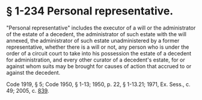 # § 1-234 Personal representative.

<p>"Personal representative" includes the executor of a will or the administrator of the estate of a decedent, the administrator of such estate with the will annexed, the administrator of such estate unadministered by a former representative, whether there is a will or not, any person who is under the order of a circuit court to take into his possession the estate of a decedent for administration, and every other curator of a decedent's estate, for or against whom suits may be brought for causes of action that accrued to or against the decedent.</p><p>Code 1919, § 5; Code 1950, § 1-13; 1950, p. 22, § 1-13.21; 1971, Ex. Sess., c. 49; 2005, c. <a href='http://lis.virginia.gov/cgi-bin/legp604.exe?051+ful+CHAP0839'>839</a>.</p>